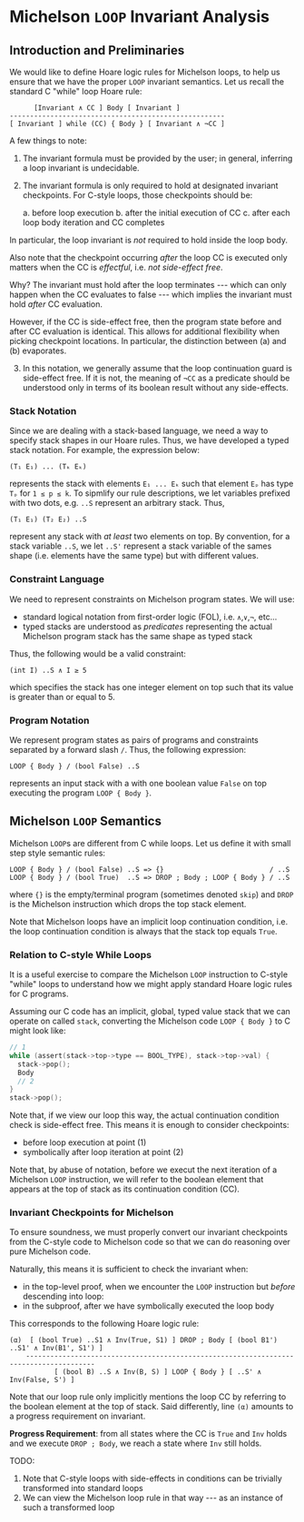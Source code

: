 Michelson `LOOP` Invariant Analysis
===================================

Introduction and Preliminaries
------------------------------

We would like to define Hoare logic rules for Michelson loops, to help us ensure
that we have the proper `LOOP` invariant semantics. Let us recall the standard C
"while" loop Hoare rule:

```
      [Invariant ∧ CC ] Body [ Invariant ]
-----------------------------------------------------
[ Invariant ] while (CC) { Body } [ Invariant ∧ ¬CC ]
```

A few things to note:

1.  The invariant formula must be provided by the user; in general, inferring a
    loop invariant is undecidable.

2.  The invariant formula is only required to hold at designated invariant
    checkpoints. For C-style loops, those checkpoints should be:

    a. before loop execution
    b. after the initial execution of CC
    c. after each loop body iteration and CC completes

In particular, the loop invariant is *not* required to hold inside the loop
body.

Also note that the checkpoint occurring *after* the loop CC is executed only
matters when the CC is *effectful*, i.e. *not side-effect free*.

Why? The invariant must hold after the loop terminates --- which can only happen
when the CC evaluates to false --- which implies the invariant must hold *after*
CC evaluation.

However, if the CC is side-effect free, then the program state before and after
CC evaluation is identical. This allows for additional flexibility when picking
checkpoint locations. In particular, the distinction between (a) and (b)
evaporates.

3.  In this notation, we generally assume that the loop continuation guard is
    side-effect free. If it is not, the meaning of `¬CC` as a predicate should
    be understood only in terms of its boolean result without any side-effects.

### Stack Notation

Since we are dealing with a stack-based language, we need a way to specify stack
shapes in our Hoare rules. Thus, we have developed a typed stack notation. For
example, the expression below:

```
(T₁ E₁) ... (Tₖ Eₖ)
```

represents the stack with elements `E₁ ... Eₖ` such that element `Eₚ` has type
`Tₚ` for `1 ≤ p ≤ k`. To sipmlify our rule descriptions, we let variables
prefixed with two dots, e.g. `..S` represent an arbitrary stack. Thus,

`(T₁ E₁) (T₂ E₂) ..S`

represent any stack with _at least_ two elements on top.
By convention, for a stack variable `..S`, we let `..S'` represent a stack
variable of the sames shape (i.e. elements have the same type) but with
different values.

### Constraint Language

We need to represent constraints on Michelson program states. We will use:

-   standard logical notation from first-order logic (FOL), i.e. `∧`,`∨`,`¬`,
    etc...
-   typed stacks are understood as *predicates* representing the actual
    Michelson program stack has the same shape as typed stack

Thus, the following would be a valid constraint:

`(int I) ..S ∧ I ≥ 5`

which specifies the stack has one integer element on top such that its value is
greater than or equal to 5.

### Program Notation

We represent program states as pairs of programs and constraints separated by
a forward slash `/`.
Thus, the following expression:

`LOOP { Body } / (bool False) ..S`

represents an input stack with a with one boolean value `False` on top
executing the program `LOOP { Body }`.

Michelson `LOOP` Semantics
--------------------------

Michelson `LOOP`s are different from C while loops.
Let us define it with small step style semantic rules:

```
LOOP { Body } / (bool False) ..S => {}                          / ..S
LOOP { Body } / (bool True)  ..S => DROP ; Body ; LOOP { Body } / ..S
```

where `{}` is the empty/terminal program (sometimes denoted `skip`) and `DROP`
is the Michelson instruction which drops the top stack element.

Note that Michelson loops have an implicit loop continuation condition, i.e.
the loop continuation condition is always that the stack top equals `True`.

### Relation to C-style While Loops

It is a useful exercise to compare the Michelson `LOOP` instruction to C-style
"while" loops to understand how we might apply standard Hoare logic rules for
C programs.

Assuming our C code has an implicit, global, typed value stack that we can
operate on called `stack`, converting the Michelson code `LOOP { Body }` to C
might look like:

```c
// 1
while (assert(stack->top->type == BOOL_TYPE), stack->top->val) {
  stack->pop();
  Body
  // 2
}
stack->pop();
```

Note that, if we view our loop this way, the actual continuation condition
check is side-effect free. This means it is enough to consider checkpoints:

-   before loop execution at point (1)
-   symbolically after loop iteration at point (2)

Note that, by abuse of notation, before we execut the next iteration of a
Michelson `LOOP` instruction, we will refer to the boolean element that appears
at the top of stack as its continuation condition (CC).

### Invariant Checkpoints for Michelson

To ensure soundness, we must properly convert our invariant checkpoints from
the C-style code to Michelson code so that we can do reasoning over pure
Michelson code.

Naturally, this means it is sufficient to check the invariant when:

-   in the top-level proof, when we encounter the `LOOP` instruction but
    *before* descending into loop:
-   in the subproof, after we have symbolically executed the loop body

This corresponds to the following Hoare logic rule:

```
(α)  [ (bool True) ..S1 ∧ Inv(True, S1) ] DROP ; Body [ (bool B1') ..S1' ∧ Inv(B1', S1') ]
    ---------------------------------------------------------------------------------------
           [ (bool B) ..S ∧ Inv(B, S) ] LOOP { Body } [ ..S' ∧ Inv(False, S') ]
```

Note that our loop rule only implicitly mentions the loop CC by referring to
the boolean element at the top of stack.
Said differently, line `(α)` amounts to a progress requirement on invariant.

**Progress Requirement**: from all states where the CC is `True` and `Inv`
holds and we execute `DROP ; Body`, we reach a state where `Inv` still holds.

TODO:

1.  Note that C-style loops with side-effects in conditions can be trivially
    transformed into standard loops
2.  We can view the Michelson loop rule in that way --- as an instance of such a
    transformed loop

